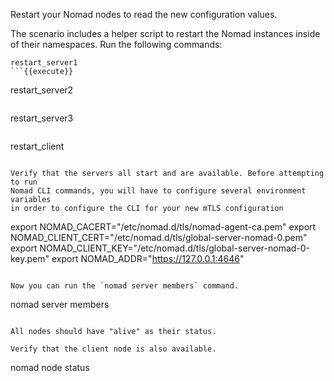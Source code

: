 Restart your Nomad nodes to read the new configuration values.

The scenario includes a helper script to restart the Nomad instances inside
of their namespaces.  Run the following commands:

```
restart_server1
```{{execute}}

```
restart_server2
```{{execute}}

```
restart_server3
```{{execute}}

```
restart_client
```{{execute}}

Verify that the servers all start and are available. Before attempting to run
Nomad CLI commands, you will have to configure several environment variables
in order to configure the CLI for your new mTLS configuration

```
export NOMAD_CACERT="/etc/nomad.d/tls/nomad-agent-ca.pem"
export NOMAD_CLIENT_CERT="/etc/nomad.d/tls/global-server-nomad-0.pem"
export NOMAD_CLIENT_KEY="/etc/nomad.d/tls/global-server-nomad-0-key.pem"
export NOMAD_ADDR="https://127.0.0.1:4646"
```{{execute}}

Now you can run the `nomad server members` command.

```
nomad server members
```{{execute}}

All nodes should have "alive" as their status.

Verify that the client node is also available.

```
nomad node status
```{{execute}}

